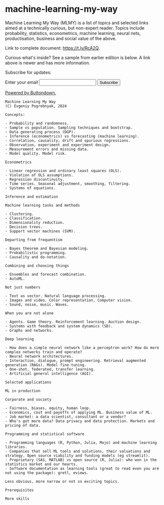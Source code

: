 # machine-learning-my-way


Machine Learning My Way (MLMY) is a list of topics and selected links aimed at a technically curious, but non-expert reader.
Topics include probability, statistics, econometrics, machine learning, neural nets, productisation, business and social value of the above. 

Link to complete document: <https://t.ly/RcA2Q>.

Curious what's inside? See a sample from earlier edition is below. A link above is newer and has more information.

Subscribe for updates:

<form
  action="https://buttondown.email/api/emails/embed-subscribe/mlmy"
  method="post"
  target="popupwindow"
  onsubmit="window.open('https://buttondown.email/mlmy', 'popupwindow')"
  class="embeddable-buttondown-form"
>
  <label for="bd-email">Enter your email</label>
  <input type="email" name="email" id="bd-email" />
  
  <input type="submit" value="Subscribe" />
  <p>
    <a href="https://buttondown.email/refer/mlmy" target="_blank">Powered by Buttondown.</a>
  </p>
</form>


```
Machine Learning My Way
(C) Evgeniy Pogrebnyak, 2024

Concepts:

- Probability and randomness. 
- Sample vs population. Sampling techniques and bootstrap.
- Data generating process (DGP). 
- Inference (econometrics) vs forecasting (machine learning).
- Correlation, causality, drift and spurious regressions.
- Observation, experiment and experiment design.
- Measurement errors and missing data.
- Model quality. Model risk.

Econometrics

- Linear regression and ordinary least squares (OLS).
- Violation of OLS assumptions.
- Regression discontinuity.
- Time series. Seasonal adjustment, smoothing, filtering.
- Systems of equations.

Inference and estimation

Machine learning tasks and methods

- Clustering.
- Classification.
- Dimensionality reduction.
- Decision trees.
- Support vector machines (SVM).

Departing from frequentism

- Bayes theorem and Bayesian modeling.
- Probabilistic programming.
- Causality and do-notation.

Combining and choosing things

- Ensembles and forecast combination.
- AutoML.

Not just numbers

- Text as vector. Natural language processing.
- Images and video. Color representation. Computer vision.
- Sound, noise, music. Waves.

When you are not alone

- Agents. Game theory. Reinforcement learning. Auction design.
- Systems with feedback and system dynamics (SD).
- Graphs and networks.

Deep learning

- How does a simple neural network like a perceptron work? How do more complex networks train and operate?
- Neural network architectures.
- Interaction, dialogue, prompt engineering. Retrieval augmented generation (RAGs). Model fine-tuning.
- One-shot, federated, transfer learning.
- Artificial general intelligence (AGI).

Selected applications

ML in production

Corporate and society

- Fairness, biases, equity, human loop.
- Economics, cost and payoffs of applying ML. Business value of ML.
- Job market: a data scientist, consultant or a vendor? 
- Who's got more data? Data privacy and data protection. Markets and pricing of data.

Programming and statistical software 

- Programming languages (R, Python, Julia, Mojo) and machine learning libraries. 
- Companies that sell ML tools and solutions, their valuations and strategy. Open source viability and funding models (eg streamlit). 
- Proprietary (SAS, MATLAB) vs open source (R, Julia): who won in the statistics market and our hearts.
- Software documentation as learning tools (great to read even you are not using the package): gretl, eviews. 

Less obvious, more narrow or not so exciting topics.

Prerequisites

More skills
```
